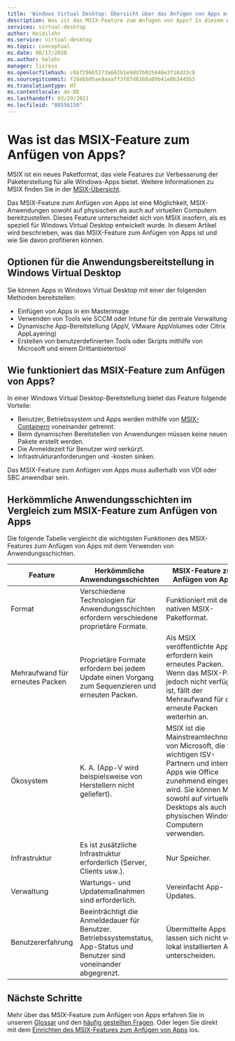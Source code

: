 ```yaml
---
title: 'Windows Virtual Desktop: Übersicht über das Anfügen von Apps mit MSIX – Azure'
description: Was ist das MSIX-Feature zum Anfügen von Apps? In diesem Artikel erfahren Sie es.
services: virtual-desktop
author: Heidilohr
ms.service: virtual-desktop
ms.topic: conceptual
ms.date: 08/17/2020
ms.author: helohr
manager: lizross
ms.openlocfilehash: c6bf296b5173a662b1e9dd7b025648e3f16d23c8
ms.sourcegitcommit: f28ebb95ae9aaaff3f87d8388a09b41e0b3445b5
ms.translationtype: HT
ms.contentlocale: de-DE
ms.lasthandoff: 03/29/2021
ms.locfileid: "88556150"
---
```

# <a name="what-is-msix-app-attach"></a>Was ist das MSIX-Feature zum Anfügen von Apps?

MSIX ist ein neues Paketformat, das viele Features zur Verbesserung der Paketerstellung für alle Windows-Apps bietet. Weitere Informationen zu MSIX finden Sie in der [MSIX-Übersicht](/windows/msix/overview).

Das MSIX-Feature zum Anfügen von Apps ist eine Möglichkeit, MSIX-Anwendungen sowohl auf physischen als auch auf virtuellen Computern bereitzustellen. Dieses Feature unterscheidet sich von MSIX insofern, als es speziell für Windows Virtual Desktop entwickelt wurde. In diesem Artikel wird beschrieben, was das MSIX-Feature zum Anfügen von Apps ist und wie Sie davon profitieren können.

## <a name="application-delivery-options-in-windows-virtual-desktop"></a>Optionen für die Anwendungsbereitstellung in Windows Virtual Desktop

Sie können Apps in Windows Virtual Desktop mit einer der folgenden Methoden bereitstellen:

- Einfügen von Apps in ein Masterimage
- Verwenden von Tools wie SCCM oder Intune für die zentrale Verwaltung
- Dynamische App-Bereitstellung (AppV, VMware AppVolumes oder Citrix AppLayering)
- Erstellen von benutzerdefinierten Tools oder Skripts mithilfe von Microsoft und einem Drittanbietertool

## <a name="what-does-msix-app-attach-do"></a>Wie funktioniert das MSIX-Feature zum Anfügen von Apps?

In einer Windows Virtual Desktop-Bereitstellung bietet das Feature folgende Vorteile:

- Benutzer, Betriebssystem und Apps werden mithilfe von [MSIX-Containern](/windows/msix/msix-container) voneinander getrennt.
- Beim dynamischen Bereitstellen von Anwendungen müssen keine neuen Pakete erstellt werden.
- Die Anmeldezeit für Benutzer wird verkürzt.
- Infrastrukturanforderungen und -kosten sinken.

Das MSIX-Feature zum Anfügen von Apps muss außerhalb von VDI oder SBC anwendbar sein.

## <a name="traditional-app-layering-compared-to-msix-app-attach"></a>Herkömmliche Anwendungsschichten im Vergleich zum MSIX-Feature zum Anfügen von Apps

Die folgende Tabelle vergleicht die wichtigsten Funktionen des MSIX-Features zum Anfügen von Apps mit dem Verwenden von Anwendungsschichten.

| Feature | Herkömmliche Anwendungsschichten  | MSIX-Feature zum Anfügen von Apps  |
|-----|-----------------------------|--------------------|
| Format               | Verschiedene Technologien für Anwendungsschichten erfordern verschiedene proprietäre Formate. | Funktioniert mit dem nativen MSIX-Paketformat.        |
| Mehraufwand für erneutes Packen | Proprietäre Formate erfordern bei jedem Update einen Vorgang zum Sequenzieren und erneuten Packen.         | Als MSIX veröffentlichte Apps erfordern kein erneutes Packen. Wenn das MSIX-Paket jedoch nicht verfügbar ist, fällt der Mehraufwand für das erneute Packen weiterhin an. |
| Ökosystem            | K. A. (App-V wird beispielsweise von Herstellern nicht geliefert).  | MSIX ist die Mainstreamtechnologie von Microsoft, die von wichtigen ISV-Partnern und internen Apps wie Office zunehmend eingesetzt wird. Sie können MSIX sowohl auf virtuellen Desktops als auch auf physischen Windows-Computern verwenden. |
| Infrastruktur       | Es ist zusätzliche Infrastruktur erforderlich (Server, Clients usw.). | Nur Speicher.   |
| Verwaltung       | Wartungs- und Updatemaßnahmen sind erforderlich.   | Vereinfacht App-Updates. |
| Benutzererfahrung      | Beeinträchtigt die Anmeldedauer für Benutzer. Betriebssystemstatus, App-Status und Benutzer sind voneinander abgegrenzt.  | Übermittelte Apps lassen sich nicht von lokal installierten Apps unterscheiden. |

## <a name="next-steps"></a>Nächste Schritte

Mehr über das MSIX-Feature zum Anfügen von Apps erfahren Sie in unserem [Glossar](app-attach-glossary.md) und den [häufig gestellten Fragen](app-attach-faq.md). Oder legen Sie direkt mit dem [Einrichten des MSIX-Features zum Anfügen von Apps](app-attach.md) los.
